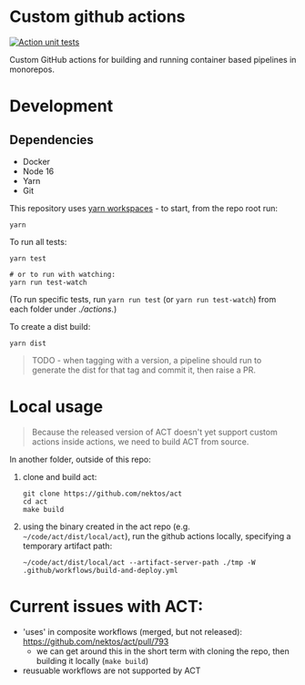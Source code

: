 # Custom github actions

[![Action unit tests](https://github.com/rdrdog/gh-custom-actions/actions/workflows/validate-actions.yml/badge.svg)](https://github.com/rdrdog/gh-custom-actions/actions/workflows/validate-actions.yml)

Custom GitHub actions for building and running container based pipelines in monorepos.

# Development

## Dependencies

- Docker
- Node 16
- Yarn
- Git

This repository uses [yarn workspaces](https://classic.yarnpkg.com/lang/en/docs/workspaces/) - to start, from the repo root run:

```
yarn
```

To run all tests:

```
yarn test

# or to run with watching:
yarn run test-watch
```

(To run specific tests, run `yarn run test` (or `yarn run test-watch`) from each folder under _./actions_.)

To create a dist build:

```
yarn dist
```

> TODO - when tagging with a version, a pipeline should run to generate the dist for that tag and commit it, then raise a PR.

# Local usage

> Because the released version of ACT doesn't yet support custom actions inside actions, we need to build ACT from source.

In another folder, outside of this repo:

1. clone and build act:
   ```
   git clone https://github.com/nektos/act
   cd act
   make build
   ```
1. using the binary created in the act repo (e.g. `~/code/act/dist/local/act`), run the github actions locally, specifying a temporary artifact path:
   ```
   ~/code/act/dist/local/act --artifact-server-path ./tmp -W .github/workflows/build-and-deploy.yml
   ```

# Current issues with ACT:

- 'uses' in composite workflows (merged, but not released): https://github.com/nektos/act/pull/793
  - we can get around this in the short term with cloning the repo, then building it locally (`make build`)
- reusuable workflows are not supported by ACT
